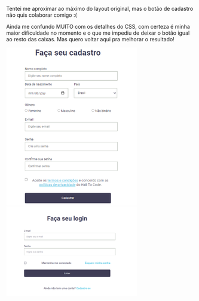 
<html>
  <head>
    <link href="readme_style.css" rel="stylesheet">
  </head>
  <body>
    <p>Tentei me aproximar ao máximo do layout original, mas o botão de cadastro não quis colaborar comigo :(</p>
    <p>Ainda me confundo MUITO com os detalhes do CSS, com certeza é minha maior dificuldade no momento e o que me impediu de deixar o botão igual ao resto das       caixas. Mas quero voltar aqui pra melhorar o resultado!</p>
    <img style="width: 350px" src="resultado_form.png">
    <img style="width: 350px" src="tela-login.png">
  </body>
</html>
